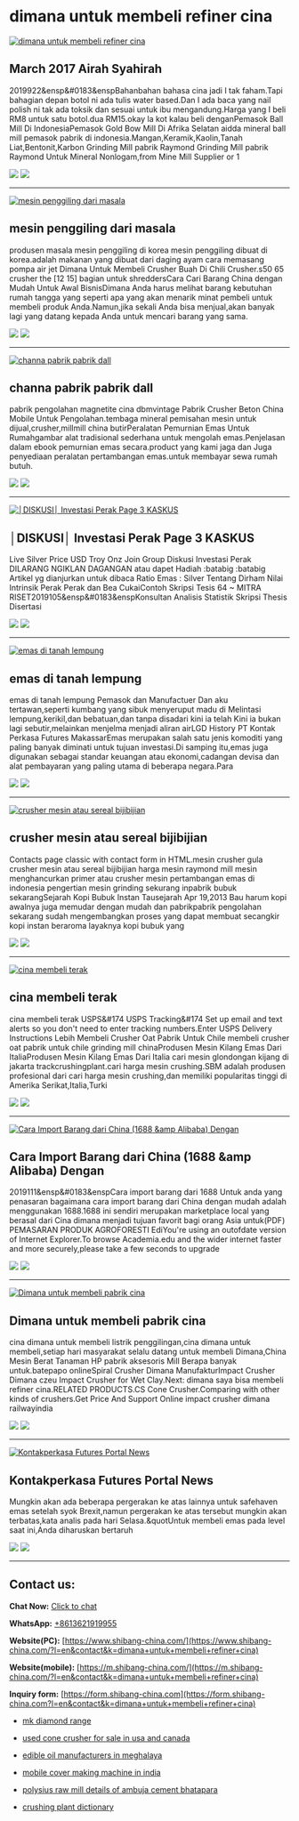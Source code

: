 # dimana untuk membeli refiner cina

<a href="https://swt.shibang-china.com/?l=en&img&k=dimana+untuk+membeli+refiner+cina" target="_blank">![dimana untuk membeli refiner cina](http://static.shibang-china.com/all-800x300/1455.jpg)</a>

## March 2017 Airah Syahirah
2019922&ensp&#0183&enspBahanbahan bahasa cina jadi I tak faham.Tapi bahagian depan botol ni ada tulis water based.Dan I ada baca yang nail polish ni tak ada toksik dan sesuai untuk ibu mengandung.Harga yang I beli RM8 untuk satu botol.dua RM15.okay la kot kalau beli denganPemasok Ball Mill Di IndonesiaPemasok Gold Bow Mill Di Afrika Selatan aidda mineral ball mill pemasok pabrik di indonesia.Mangan,Keramik,Kaolin,Tanah Liat,Bentonit,Karbon Grinding Mill pabrik Raymond Grinding Mill pabrik Raymond Untuk Mineral Nonlogam,from Mine Mill Supplier or 1


<a href="https://whatsapp.shibangsoft.com/WhatsApp.php" target="_blank" title="WhatsApp">![](http://static.shibang-china.com/icon/whatsapp.png)</a> <a href="https://swt.shibang-china.com/?l=en&icon&k=dimana+untuk+membeli+refiner+cina" target="_blank">![](http://static.shibang-china.com/icon/chat-en.png)</a>

---

<a href="https://swt.shibang-china.com/?l=en&img&k=dimana+untuk+membeli+refiner+cina" target="_blank">![mesin penggiling dari masala](http://static.shibang-china.com/all-800x300/1306.jpg)</a>

## mesin penggiling dari masala
produsen masala mesin penggiling di korea mesin penggiling dibuat di korea.adalah makanan yang dibuat dari daging ayam cara memasang pompa air jet Dimana Untuk Membeli Crusher Buah Di Chili Crusher.s50 65 crusher the [12 15] bagian untuk shreddersCara Cari Barang China dengan Mudah Untuk Awal BisnisDimana Anda harus melihat barang kebutuhan rumah tangga yang seperti apa yang akan menarik minat pembeli untuk membeli produk Anda.Namun,jika sekali Anda bisa menjual,akan banyak lagi yang datang kepada Anda untuk mencari barang yang sama.


<a href="https://whatsapp.shibangsoft.com/WhatsApp.php" target="_blank" title="WhatsApp">![](http://static.shibang-china.com/icon/whatsapp.png)</a> <a href="https://swt.shibang-china.com/?l=en&icon&k=dimana+untuk+membeli+refiner+cina" target="_blank">![](http://static.shibang-china.com/icon/chat-en.png)</a>

---

<a href="https://swt.shibang-china.com/?l=en&img&k=dimana+untuk+membeli+refiner+cina" target="_blank">![channa pabrik pabrik dall](http://static.shibang-china.com/all-800x300/825.jpg)</a>

## channa pabrik pabrik dall
pabrik pengolahan magnetite cina dbmvintage Pabrik Crusher Beton China Mobile Untuk Pengolahan.tembaga mineral pemisahan mesin untuk dijual,crusher,millmill china butirPeralatan Pemurnian Emas Untuk Rumahgambar alat tradisional sederhana untuk mengolah emas.Penjelasan dalam ebook pemurnian emas secara.product yang kami jaga dan Juga penyediaan peralatan pertambangan emas.untuk membayar sewa rumah butuh.


<a href="https://whatsapp.shibangsoft.com/WhatsApp.php" target="_blank" title="WhatsApp">![](http://static.shibang-china.com/icon/whatsapp.png)</a> <a href="https://swt.shibang-china.com/?l=en&icon&k=dimana+untuk+membeli+refiner+cina" target="_blank">![](http://static.shibang-china.com/icon/chat-en.png)</a>

---

<a href="https://swt.shibang-china.com/?l=en&img&k=dimana+untuk+membeli+refiner+cina" target="_blank">![│DISKUSI│ Investasi Perak Page 3 KASKUS](http://static.shibang-china.com/all-800x300/12.jpg)</a>

## │DISKUSI│ Investasi Perak Page 3 KASKUS
Live Silver Price USD Troy Onz Join Group Diskusi Investasi Perak DILARANG NGIKLAN DAGANGAN atau dapet Hadiah :batabig :batabig Artikel yg dianjurkan untuk dibaca Ratio Emas : Silver Tentang Dirham Nilai Intrinsik Perak Perak dan Bea CukaiContoh Skripsi Tesis 64 ~ MITRA RISET2019105&ensp&#0183&enspKonsultan Analisis Statistik Skripsi Thesis Disertasi


<a href="https://whatsapp.shibangsoft.com/WhatsApp.php" target="_blank" title="WhatsApp">![](http://static.shibang-china.com/icon/whatsapp.png)</a> <a href="https://swt.shibang-china.com/?l=en&icon&k=dimana+untuk+membeli+refiner+cina" target="_blank">![](http://static.shibang-china.com/icon/chat-en.png)</a>

---

<a href="https://swt.shibang-china.com/?l=en&img&k=dimana+untuk+membeli+refiner+cina" target="_blank">![emas di tanah lempung](http://static.shibang-china.com/all-800x300/1195.jpg)</a>

## emas di tanah lempung
emas di tanah lempung Pemasok dan Manufactuer Dan aku tertawan,seperti kumbang yang sibuk menyeruput madu di Melintasi lempung,kerikil,dan bebatuan,dan tanpa disadari kini ia telah Kini ia bukan lagi sebutir,melainkan menjelma menjadi aliran airLGD History PT Kontak Perkasa Futures MakassarEmas merupakan salah satu jenis komoditi yang paling banyak diminati untuk tujuan investasi.Di samping itu,emas juga digunakan sebagai standar keuangan atau ekonomi,cadangan devisa dan alat pembayaran yang paling utama di beberapa negara.Para


<a href="https://whatsapp.shibangsoft.com/WhatsApp.php" target="_blank" title="WhatsApp">![](http://static.shibang-china.com/icon/whatsapp.png)</a> <a href="https://swt.shibang-china.com/?l=en&icon&k=dimana+untuk+membeli+refiner+cina" target="_blank">![](http://static.shibang-china.com/icon/chat-en.png)</a>

---

<a href="https://swt.shibang-china.com/?l=en&img&k=dimana+untuk+membeli+refiner+cina" target="_blank">![crusher mesin atau sereal bijibijian](http://static.shibang-china.com/all-800x300/641.jpg)</a>

## crusher mesin atau sereal bijibijian
Contacts page classic with contact form in HTML.mesin crusher gula crusher mesin atau sereal bijibijian harga mesin raymond mill mesin menghancurkan primer atau crusher mesin pertambangan emas di indonesia pengertian mesin grinding sekurang inpabrik bubuk sekarangSejarah Kopi Bubuk Instan Tausejarah Apr 19,2013 Bau harum kopi awalnya juga memudar dengan mudah dan pabrikpabrik pengolahan sekarang sudah mengembangkan proses yang dapat membuat secangkir kopi instan beraroma layaknya kopi bubuk yang


<a href="https://whatsapp.shibangsoft.com/WhatsApp.php" target="_blank" title="WhatsApp">![](http://static.shibang-china.com/icon/whatsapp.png)</a> <a href="https://swt.shibang-china.com/?l=en&icon&k=dimana+untuk+membeli+refiner+cina" target="_blank">![](http://static.shibang-china.com/icon/chat-en.png)</a>

---

<a href="https://swt.shibang-china.com/?l=en&img&k=dimana+untuk+membeli+refiner+cina" target="_blank">![cina membeli terak](http://static.shibang-china.com/all-800x300/700.jpg)</a>

## cina membeli terak
cina membeli terak USPS&#174 USPS Tracking&#174 Set up email and text alerts so you don't need to enter tracking numbers.Enter USPS Delivery Instructions Lebih Membeli Crusher Oat Pabrik Untuk Chile membeli crusher oat pabrik untuk chile grinding mill chinaProdusen Mesin Kilang Emas Dari ItaliaProdusen Mesin Kilang Emas Dari Italia cari mesin glondongan kijang di jakarta trackcrushingplant.cari harga mesin crushing.SBM adalah produsen profesional dari cari harga mesin crushing,dan memiliki popularitas tinggi di Amerika Serikat,Italia,Turki


<a href="https://whatsapp.shibangsoft.com/WhatsApp.php" target="_blank" title="WhatsApp">![](http://static.shibang-china.com/icon/whatsapp.png)</a> <a href="https://swt.shibang-china.com/?l=en&icon&k=dimana+untuk+membeli+refiner+cina" target="_blank">![](http://static.shibang-china.com/icon/chat-en.png)</a>

---

<a href="https://swt.shibang-china.com/?l=en&img&k=dimana+untuk+membeli+refiner+cina" target="_blank">![Cara Import Barang dari China (1688 &amp Alibaba) Dengan](http://static.shibang-china.com/all-800x300/1244.jpg)</a>

## Cara Import Barang dari China (1688 &amp Alibaba) Dengan
2019111&ensp&#0183&enspCara import barang dari 1688 Untuk anda yang penasaran bagaimana cara import barang dari China dengan mudah adalah menggunakan 1688.1688 ini sendiri merupakan marketplace local yang berasal dari Cina dimana menjadi tujuan favorit bagi orang Asia untuk(PDF) PEMASARAN PRODUK AGROFORESTI EdiYou're using an outofdate version of Internet Explorer.To browse Academia.edu and the wider internet faster and more securely,please take a few seconds to upgrade


<a href="https://whatsapp.shibangsoft.com/WhatsApp.php" target="_blank" title="WhatsApp">![](http://static.shibang-china.com/icon/whatsapp.png)</a> <a href="https://swt.shibang-china.com/?l=en&icon&k=dimana+untuk+membeli+refiner+cina" target="_blank">![](http://static.shibang-china.com/icon/chat-en.png)</a>

---

<a href="https://swt.shibang-china.com/?l=en&img&k=dimana+untuk+membeli+refiner+cina" target="_blank">![Dimana untuk membeli pabrik cina](http://static.shibang-china.com/all-800x300/148.jpg)</a>

## Dimana untuk membeli pabrik cina
cina dimana untuk membeli listrik penggilingan,cina dimana untuk membeli,setiap hari masyarakat selalu datang untuk membeli Dimana,China Mesin Berat Tanaman HP pabrik aksesoris Mill Berapa banyak untuk.batepapo onlineSpiral Crusher Dimana ManufakturImpact Crusher Dimana czeu Impact Crusher for Wet Clay.Next: dimana saya bisa membeli refiner cina.RELATED PRODUCTS.CS Cone Crusher.Comparing with other kinds of crushers.Get Price And Support Online impact crusher dimana railwayindia


<a href="https://whatsapp.shibangsoft.com/WhatsApp.php" target="_blank" title="WhatsApp">![](http://static.shibang-china.com/icon/whatsapp.png)</a> <a href="https://swt.shibang-china.com/?l=en&icon&k=dimana+untuk+membeli+refiner+cina" target="_blank">![](http://static.shibang-china.com/icon/chat-en.png)</a>

---

<a href="https://swt.shibang-china.com/?l=en&img&k=dimana+untuk+membeli+refiner+cina" target="_blank">![Kontakperkasa Futures Portal News](http://static.shibang-china.com/all-800x300/1531.jpg)</a>

## Kontakperkasa Futures Portal News
Mungkin akan ada beberapa pergerakan ke atas lainnya untuk safehaven emas setelah syok Brexit,namun pergerakan ke atas tersebut mungkin akan terbatas,kata analis pada hari Selasa.&quotUntuk membeli emas pada level saat ini,Anda diharuskan bertaruh

<a href="https://whatsapp.shibangsoft.com/WhatsApp.php" target="_blank" title="WhatsApp">![](http://static.shibang-china.com/icon/whatsapp.png)</a> <a href="https://swt.shibang-china.com/?l=en&icon&k=dimana+untuk+membeli+refiner+cina" target="_blank">![](http://static.shibang-china.com/icon/chat-en.png)</a>

---
## Contact us:

**Chat Now:** [Click to chat](https://swt.shibang-china.com?l=en&contact&k=dimana+untuk+membeli+refiner+cina)

**WhatsApp:**  [+8613621919955](https://whatsapp.shibangsoft.com/WhatsApp.php)

**Website(PC):** [https://www.shibang-china.com/](https://www.shibang-china.com/?l=en&contact&k=dimana+untuk+membeli+refiner+cina)

**Website(mobile):** [https://m.shibang-china.com/](https://m.shibang-china.com/?l=en&contact&k=dimana+untuk+membeli+refiner+cina)

**Inquiry form:** [https://form.shibang-china.com](https://form.shibang-china.com?l=en&contact&k=dimana+untuk+membeli+refiner+cina)

* [mk diamond range](../121/mk%20diamond%20range.md)

* [used cone crusher for sale in usa and canada](../113/used%20cone%20crusher%20for%20sale%20in%20usa%20and%20canada.md)

* [edible oil manufacturers in meghalaya](../112/edible%20oil%20manufacturers%20in%20meghalaya.md)

* [mobile cover making machine in india](../120/mobile%20cover%20making%20machine%20in%20india.md)

* [polysius raw mill details of ambuja cement bhatapara](../122/polysius%20raw%20mill%20details%20of%20ambuja%20cement%20bhatapara.md)

* [crushing plant dictionary](../115/crushing%20plant%20dictionary.md)